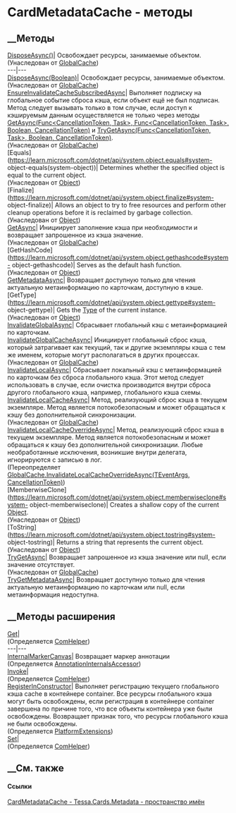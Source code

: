 # CardMetadataCache - методы
##  __Методы
[DisposeAsync()](M_Tessa_Platform_Caching_GlobalCache_1_DisposeAsync.htm)|
Освобождает ресурсы, занимаемые объектом.  
(Унаследован от
[GlobalCache<TEventArgs>](T_Tessa_Platform_Caching_GlobalCache_1.htm))  
---|---  
[DisposeAsync(Boolean)](M_Tessa_Platform_Caching_GlobalCache_1_DisposeAsync_1.htm)|
Освобождает ресурсы, занимаемые объектом.  
(Унаследован от
[GlobalCache<TEventArgs>](T_Tessa_Platform_Caching_GlobalCache_1.htm))  
[EnsureInvalidateCacheSubscribedAsync](M_Tessa_Platform_Caching_GlobalCache_1_EnsureInvalidateCacheSubscribedAsync.htm)|
Выполняет подписку на глобальное событие сброса кэша, если объект ещё не был
подписан. Метод следует вызывать только в том случае, если доступ к кэшируемым
данным осуществляется не только через методы
[GetAsync<T>(Func<CancellationToken, Task<T>>, Func<CancellationToken,
Task<T>>, Boolean,
CancellationToken)](M_Tessa_Platform_Caching_GlobalCache_1_GetAsync__1.htm) и
[TryGetAsync<T>(Func<CancellationToken, Task<T>>, Boolean,
CancellationToken)](M_Tessa_Platform_Caching_GlobalCache_1_TryGetAsync__1.htm).  
(Унаследован от
[GlobalCache<TEventArgs>](T_Tessa_Platform_Caching_GlobalCache_1.htm))  
[Equals](https://learn.microsoft.com/dotnet/api/system.object.equals#system-
object-equals\(system-object\))| Determines whether the specified object is
equal to the current object.  
(Унаследован от
[Object](https://learn.microsoft.com/dotnet/api/system.object))  
[Finalize](https://learn.microsoft.com/dotnet/api/system.object.finalize#system-
object-finalize)| Allows an object to try to free resources and perform other
cleanup operations before it is reclaimed by garbage collection.  
(Унаследован от
[Object](https://learn.microsoft.com/dotnet/api/system.object))  
[GetAsync<T>](M_Tessa_Platform_Caching_GlobalCache_1_GetAsync__1.htm)|
Инициирует заполнение кэша при необходимости и возвращает запрошенное из кэша
значение.  
(Унаследован от
[GlobalCache<TEventArgs>](T_Tessa_Platform_Caching_GlobalCache_1.htm))  
[GetHashCode](https://learn.microsoft.com/dotnet/api/system.object.gethashcode#system-
object-gethashcode)| Serves as the default hash function.  
(Унаследован от
[Object](https://learn.microsoft.com/dotnet/api/system.object))  
[GetMetadataAsync](M_Tessa_Cards_Metadata_CardMetadataCache_GetMetadataAsync.htm)|
Возвращает доступную только для чтения актуальную метаинформацию по карточкам,
доступную в кэше.  
[GetType](https://learn.microsoft.com/dotnet/api/system.object.gettype#system-
object-gettype)| Gets the
[Type](https://learn.microsoft.com/dotnet/api/system.type) of the current
instance.  
(Унаследован от
[Object](https://learn.microsoft.com/dotnet/api/system.object))  
[InvalidateGlobalAsync](M_Tessa_Cards_Metadata_CardMetadataCache_InvalidateGlobalAsync.htm)|
Сбрасывает глобальный кэш с метаинформацией по карточкам.  
[InvalidateGlobalCacheAsync](M_Tessa_Platform_Caching_GlobalCache_1_InvalidateGlobalCacheAsync.htm)|
Инициирует глобальный сброс кэша, который затрагивает как текущий, так и
другие экземпляры кэша с тем же именем, которые могут располагаться в других
процессах.  
(Унаследован от
[GlobalCache<TEventArgs>](T_Tessa_Platform_Caching_GlobalCache_1.htm))  
[InvalidateLocalAsync](M_Tessa_Cards_Metadata_CardMetadataCache_InvalidateLocalAsync.htm)|
Сбрасывает локальный кэш с метаинформацией по карточкам без сброса глобального
кэша. Этот метод следует использовать в случае, если очистка производится
внутри сброса другого глобального кэша, например, глобального кэша схемы.  
[InvalidateLocalCacheAsync](M_Tessa_Platform_Caching_GlobalCache_1_InvalidateLocalCacheAsync.htm)|
Метод, реализующий сброс кэша в текущем экземпляре. Метод является
потокобезопасным и может обращаться к кэшу без дополнительной синхронизации.  
(Унаследован от
[GlobalCache<TEventArgs>](T_Tessa_Platform_Caching_GlobalCache_1.htm))  
[InvalidateLocalCacheOverrideAsync](M_Tessa_Cards_Metadata_CardMetadataCache_InvalidateLocalCacheOverrideAsync.htm)|
Метод, реализующий сброс кэша в текущем экземпляре. Метод является
потокобезопасным и может обращаться к кэшу без дополнительной синхронизации.
Любые необработанные исключения, возникшие внутри делегата, игнорируются с
записью в лог.  
(Переопределяет
[GlobalCache<TEventArgs>.InvalidateLocalCacheOverrideAsync(TEventArgs,
CancellationToken)](M_Tessa_Platform_Caching_GlobalCache_1_InvalidateLocalCacheOverrideAsync.htm))  
[MemberwiseClone](https://learn.microsoft.com/dotnet/api/system.object.memberwiseclone#system-
object-memberwiseclone)| Creates a shallow copy of the current
[Object](https://learn.microsoft.com/dotnet/api/system.object).  
(Унаследован от
[Object](https://learn.microsoft.com/dotnet/api/system.object))  
[ToString](https://learn.microsoft.com/dotnet/api/system.object.tostring#system-
object-tostring)| Returns a string that represents the current object.  
(Унаследован от
[Object](https://learn.microsoft.com/dotnet/api/system.object))  
[TryGetAsync<T>](M_Tessa_Platform_Caching_GlobalCache_1_TryGetAsync__1.htm)|
Возвращает запрошенное из кэша значение или null, если значение отсутствует.  
(Унаследован от
[GlobalCache<TEventArgs>](T_Tessa_Platform_Caching_GlobalCache_1.htm))  
[TryGetMetadataAsync](M_Tessa_Cards_Metadata_CardMetadataCache_TryGetMetadataAsync.htm)|
Возвращает доступную только для чтения актуальную метаинформацию по карточкам
или null, если метаинформация недоступна.  
## __Методы расширения
[Get](M_Tessa_Extensions_Default_Client_EDS_ComHelper_Get.htm)|  
(Определяется
[ComHelper](T_Tessa_Extensions_Default_Client_EDS_ComHelper.htm))  
---|---  
[InternalMarkerCanvas](M_Tessa_UI_Views_Charting_Annotations_AnnotationInternalsAccessor_InternalMarkerCanvas.htm)|
Возвращает маркер аннотации  
(Определяется
[AnnotationInternalsAccessor](T_Tessa_UI_Views_Charting_Annotations_AnnotationInternalsAccessor.htm))  
[Invoke](M_Tessa_Extensions_Default_Client_EDS_ComHelper_Invoke.htm)|  
(Определяется
[ComHelper](T_Tessa_Extensions_Default_Client_EDS_ComHelper.htm))  
[RegisterInConstructor<SharedEventArgs>](M_Tessa_Platform_PlatformExtensions_RegisterInConstructor__1.htm)|
Выполняет регистрацию текущего глобального кэша cache в контейнере container.
Все ресурсы глобального кэша могут быть освобождены, если регистрация в
контейнере container завершена по причине того, что все объекты контейнера уже
были освобождены. Возвращает признак того, что ресурсы глобального кэша не
были освобождены.  
(Определяется [PlatformExtensions](T_Tessa_Platform_PlatformExtensions.htm))  
[Set](M_Tessa_Extensions_Default_Client_EDS_ComHelper_Set.htm)|  
(Определяется
[ComHelper](T_Tessa_Extensions_Default_Client_EDS_ComHelper.htm))  
##  __См. также
#### Ссылки
[CardMetadataCache - ](T_Tessa_Cards_Metadata_CardMetadataCache.htm)
[Tessa.Cards.Metadata - пространство имён](N_Tessa_Cards_Metadata.htm)
